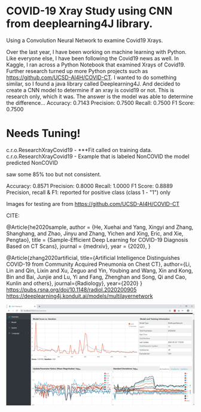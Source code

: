 # COVID-19 Xray Study using CNN from deeplearning4J library.

Using a Convolution Neural Network to examine Covid19 Xrays.  

Over the last year, I have been working on machine learning with Python.
Like everyone else, I have been following the Covid19 news as well. In Kaggle, I ran across a Python Notebook that examined Xrays of Covid19.
Further research turned up more Python projects such as https://github.com/UCSD-AI4H/COVID-CT. I wanted to do something similar, so I found
a java library called Deeplearning4J. And decided to create a CNN model to determine if an xray is covid19 or not.
This is research only, which it was. The answer is the model was able to determine the difference... 
Accuracy:        0.7143
Precision:       0.7500
Recall:          0.7500
F1 Score:        0.7500  

Needs Tuning!
==================================================================

c.r.o.ResearchXrayCovid19 - ***Fit called on training data.
c.r.o.ResearchXrayCovid19 - 
Example that is labeled NonCOVID the model predicted NonCOVID

saw some 85% too but not consistent.

Accuracy:        0.8571
Precision:       0.8000
Recall:          1.0000
F1 Score:        0.8889
Precision, recall & F1: reported for positive class (class 1 - "1") only



Images for testing are from https://github.com/UCSD-AI4H/COVID-CT


CITE:

@Article{he2020sample,
  author  = {He, Xuehai and Yang, Xingyi and Zhang, Shanghang, and Zhao, Jinyu and Zhang, Yichen and Xing, Eric, and Xie,       Pengtao},
  title   = {Sample-Efficient Deep Learning for COVID-19 Diagnosis Based on CT Scans},
  journal = {medrxiv},
  year    = {2020},
}

@Article{zhang2020artificial,
  title={Artificial Intelligence Distinguishes COVID-19 from Community Acquired Pneumonia on Chest CT},
  author={Li, Lin and Qin, Lixin and Xu, Zeguo and Yin, Youbing and Wang, Xin and Kong, Bin and Bai, Junjie and Lu, Yi and Fang, Zhenghan and Song, Qi and Cao, Kunlin and others},
  journal={Radiology},
  year={2020}
}
https://pubs.rsna.org/doi/10.1148/radiol.2020200905
https://deeplearning4j.konduit.ai/models/multilayernetwork

![Results from Deeplearning4J UI ](https://github.com/devcode925/covid19XraySample/blob/master/results.png)
